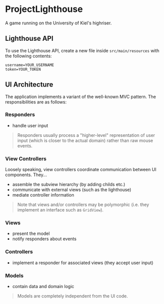 # ProjectLighthouse
A game running on the University of Kiel's highriser.

## Lighthouse API
To use the Lighthouse API, create a new file inside `src/main/resources` with the following contents:

```
username=YOUR_USERNAME
token=YOUR_TOKEN
```

## UI Architecture
The application implements a variant of the well-known MVC pattern. The responsibilities are as follows:

### Responders
* handle user input

> Responders usually process a "higher-level" representation of user input (which is closer to the actual domain) rather than raw mouse events.

### View Controllers
Loosely speaking, view controllers coordinate communication between UI components. They...

* assemble the subview hierarchy (by adding childs etc.)
* communicate with external views (such as the lighthouse)
* mediate controller information

> Note that views and/or controllers may be polymorphic (i.e. they implement an interface such as `GridView`).

### Views
* present the model
* notify responders about events

### Controllers
* implement a responder for associated views (they accept user input)

### Models
* contain data and domain logic

> Models are completely independent from the UI code.
